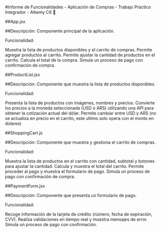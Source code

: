 #Informe de Funcionalidades - Aplicación de Compras - Trabajo Práctico Integrador - Alkemy C6 🚀

##App.jsx

##Descripción: Componente principal de la aplicación.

Funcionalidad:

Muestra la lista de productos disponibles y el carrito de compras.
Permite agregar productos al carrito.
Permite ajustar la cantidad de productos en el carrito.
Calcula el total de la compra.
Simula un proceso de pago con confirmación de compra.

##ProductList.jsx

##Descripción: Componente que muestra la lista de productos disponibles.

Funcionalidad:

Presenta la lista de productos con imágenes, nombres y precios.
Convierte los precios a la moneda seleccionada (USD o ARS) utilizando una API para obtener la cotización actual del dólar.
Permite cambiar entre USD y ARS (no se actualiza en precio en el carrito, este ultimo solo opera con el monto en dolares)

##ShoppingCart.js

##Descripción: Componente que muestra y gestiona el carrito de compras.

Funcionalidad:

Muestra la lista de productos en el carrito con cantidad, subtotal y botones para ajustar la cantidad.
Calcula y muestra el total del carrito.
Permite proceder al pago y muestra el formulario de pago.
Simula un proceso de pago con confirmación de compra.

##PaymentForm.jsx

##Descripción: Componente que presenta un formulario de pago.

Funcionalidad:

Recoge información de la tarjeta de crédito (número, fecha de expiración, CVV).
Realiza validaciones en tiempo real y muestra mensajes de error.
Simula un proceso de pago con confirmación.

